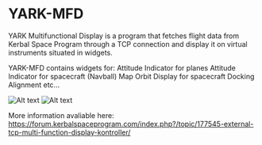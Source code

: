 # YARK-MFD
YARK Multifunctional Display is a program that fetches flight data from Kerbal Space Program through a TCP connection and display it on virtual instruments situated in widgets.

YARK-MFD contains widgets for:
  Attitude Indicator for planes
  Attitude Indicator for spacecraft (Navball)
  Map
  Orbit Display for spacecraft
  Docking Alignment
  etc...

![Alt text](https://i.imgur.com/bE1iA4M.png)
![Alt text](https://i.imgur.com/5m2uTEL.png)

More information avaliable here: https://forum.kerbalspaceprogram.com/index.php?/topic/177545-external-tcp-multi-function-display-kontroller/
